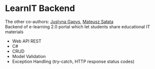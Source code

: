 # LearnIT Backend
The other co-authors: [Justyna Gapys](https://github.com/justynagapys), [Mateusz Sałata](https://github.com/mateuszsalata1108)<br />
Backend of e-learning 2.0 portal which let students share educational IT materials
- Web API REST
- C#
- CRUD
- Model Validation
- Exception Handling (try-catch, HTTP response status codes)
